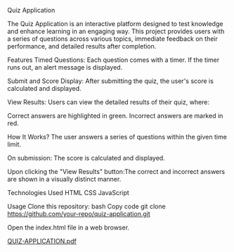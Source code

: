 Quiz Application

The Quiz Application is an interactive platform designed to test knowledge and enhance learning in an engaging way. This project provides users with a series of questions across various topics, immediate feedback on their performance, and detailed results after completion.

Features
Timed Questions: Each question comes with a timer. If the timer runs out, an alert message is displayed.

Submit and Score Display: After submitting the quiz, the user's score is calculated and displayed.

View Results: Users can view the detailed results of their quiz, where:

Correct answers are highlighted in green.
Incorrect answers are marked in red.

How It Works?
The user answers a series of questions within the given time limit.

On submission: The score is calculated and displayed.

Upon clicking the "View Results" button:The correct and incorrect answers are shown in a visually distinct manner.

Technologies Used
HTML
CSS
JavaScript

Usage
Clone this repository:
bash
Copy code
git clone https://github.com/your-repo/quiz-application.git

Open the index.html file in a web browser.

[QUIZ-APPLICATION.pdf](https://github.com/user-attachments/files/17775908/QUIZ-APPLICATION.pdf)
